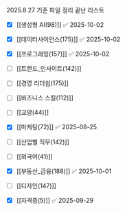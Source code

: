 
2025.8.27 기준 파일 정리 끝난 리스트
- [x] [[생성형 AI(98)]] ✅ 2025-10-02
- [x] [[데이터사이언스(175)]] ✅ 2025-10-02
- [x] [[프로그래밍(157)]] ✅ 2025-10-02
- [ ] [[트랜드_인사이트(142)]]
- [ ] [[경영 리더쉽(175)]]
- [ ] [[비즈니스 스킬(112)]]
- [ ] [[교양(44)]]
- [x] [[마케팅(72)]] ✅ 2025-08-25
- [ ] [[산업별 직무(142)]]
- [ ] [[외국어(41)]]
- [x] [[부동산_금융(188)]] ✅ 2025-10-01
- [ ] [[디자인(147)]]
- [x] [[자격증(5)]] ✅ 2025-09-29

